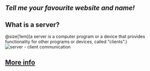 _Tell me your favourite website and name!_
---
## What is a server?
@size[1em](a server is a computer program or a device that provides functionality for other programs or devices, called "clients".)
![server - client communication](http://computernetworkingsimplified.in/wp-content/uploads/clientserver.jpg)

[More info](https://www.lifewire.com/servers-in-computer-networking-817380)
---
